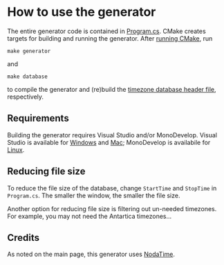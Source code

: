 ﻿# How to use the generator

The entire generator code is contained in [Program.cs](Program.cs). CMake creates targets for building and running the generator. After [running CMake](../#setup), run
```
make generator
```
and
```
make database
```
to compile the generator and (re)build the [timezone database header file](../inc/timezone_database.h), respectively.  

## Requirements
Building the generator requires Visual Studio and/or MonoDevelop.  Visual Studio is available for [Windows](https://visualstudio.microsoft.com/) and [Mac](https://visualstudio.microsoft.com/vs/mac/); MonoDevelop is availabile for [Linux](https://www.monodevelop.com/download/). 

## Reducing file size
To reduce the file size of the database, change `StartTime` and `StopTime` in `Program.cs`.  The smaller the window, the smaller the file size. 

Another option for reducing file size is filtering out un-needed timezones. For example, you may not need the Antartica timezones...

## Credits
As noted on the main page, this generator uses [NodaTime](https://nodatime.org/). 
